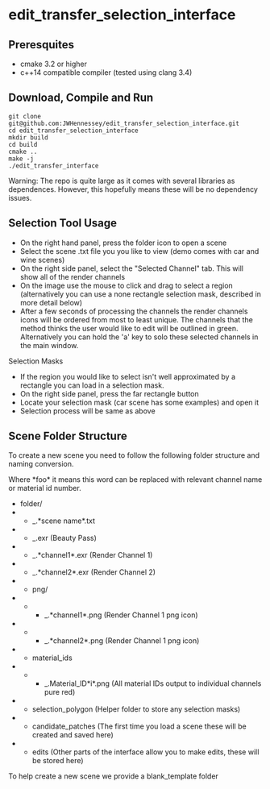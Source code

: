 # edit_transfer_selection_interface

## Preresquites
- cmake 3.2 or higher
- c++14 compatible compiler (tested using clang 3.4)

## Download, Compile and Run
```
git clone git@github.com:JWHennessey/edit_transfer_selection_interface.git
cd edit_transfer_selection_interface
mkdir build
cd build
cmake ..
make -j
./edit_transfer_interface
```
Warning: The repo is quite large as it comes with several libraries as dependences. However, this hopefully means these will be no dependency issues. 

## Selection Tool Usage

- On the right hand panel, press the folder icon to open a scene
- Select the scene .txt file you you like to view (demo comes with car and wine scenes)
- On the right side panel, select the "Selected Channel" tab. This will show all of the render channels
- On the image use the mouse to click and drag to select a region (alternatively you can use a none rectangle selection mask, described in more detail below)
- After a few seconds of processing the channels the render channels icons will be ordered from most to least unique. The channels that the method thinks the user would like to edit will be outlined in green. Alternatively you can hold the 'a' key to solo these selected channels in the main window. 


Selection Masks
- If the region you would like to select isn't well approximated by a rectangle you can load in a selection mask.
- On the right side panel, press the far rectangle button
- Locate your selection mask (car scene has some examples) and open it
- Selection process will be same as above

## Scene Folder Structure

To create a new scene you need to follow the following folder structure and naming conversion.

Where \*foo\* it means this word can be replaced with relevant channel name or material id number. 

- folder/
- - _.\*scene name\*.txt
- - _.exr (Beauty Pass)
- - _.\*channel1\*.exr (Render Channel 1)
- - _.\*channel2\*.exr (Render Channel 2)
- - png/
- - - _.\*channel1\*.png (Render Channel 1 png icon)
- - - _.\*channel2\*.png (Render Channel 1 png icon)
- - material_ids
- - - _.Material_ID\*i\*.png (All material IDs output to individual channels pure red)
- - selection_polygon (Helper folder to store any selection masks)
- - candidate_patches (The first time you load a scene these will be created and saved here)
- - edits (Other parts of the interface allow you to make edits, these will be stored here)

To help create a new scene we provide a blank_template folder


